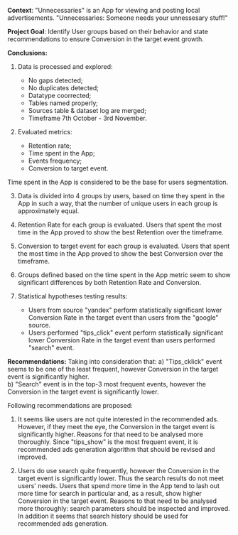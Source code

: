 **Context**:
"Unnecessaries" is an App for viewing and posting local advertisements. "Unnecessaries: Someone needs your unnessesary stuff!"

**Project Goal**:
Identify User groups based on their behavior and state recommendations to ensure Conversion in the target event growth.

**Conclusions:**
1) Data is processed and explored:
   - No gaps detected;
   - No duplicates detected;
   - Datatype coorrected;
   - Tables named properly;
   - Sources table & dataset log are merged;
   - Timeframe 7th October - 3rd November.
        
2) Evaluated metrics:
   - Retention rate;
   - Time spent in the App;
   - Events frequency;
   - Conversion to target event.

Time spent in the App is considered to be the base for users segmentation.

3) Data is divided into 4 groups by users, based on time they spent in the App in such a way, that the number of unique users in each group is approximately equal.

4) Retention Rate for each group is evaluated. Users that spent the most time in the App proved to show the best Retention over the timeframe.


5) Conversion to target event for each group is evaluated. Users that spent the most time in the App proved to show the best Conversion over the timeframe.


6) Groups defined based on the time spent in the App metric seem to show significant differences by both Retention Rate and Conversion.

7) Statistical hypotheses testing results:

    - Users from source "yandex" perform statistically significant lower Conversion Rate in the target event than users from the "google" source.     
    - Users performed "tips_click" event perform statistically significant lower Conversion Rate in the target event than users performed "search" event.

**Recommendations:**
Taking into consideration that:
   a) "Tips_cklick" event seems to be one of the least frequent, however Conversion in the target event is significantly higher.\
   b)  "Search" event is in the top-3 most frequent events, however the Conversion in the target event is significantly lower.

Following recommendations are proposed:
1) It seems like users are not quite interested in the recommended ads. However, if they meet the eye, the Conversion in the target event is significantly higher.
Reasons for that need to be analysed more thoroughly. Since "tips_show" is the most frequent event, it is recommended ads generation algorithm that should be revised and improved.


2) Users do use search quite frequently, however the Conversion in the target event is significantly lower. Thus the search results do not meet users' needs. Users that spend more time in the App tend to lash out more time for search in particular and, as a result, show higher Conversion in the target event.
Reasons to that need to be analysed more thoroughly: search parameters should be inspected and improved. In addition it seems that search history should be used for recommended ads generation.
